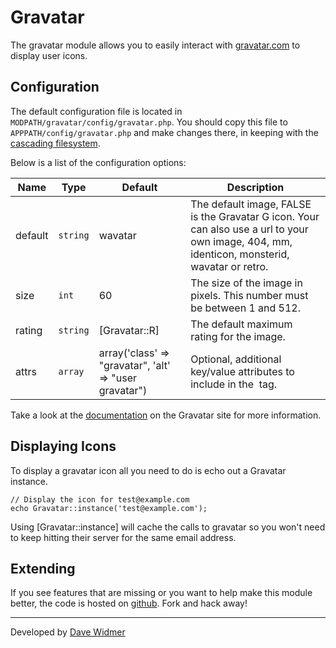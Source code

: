 # Gravatar

The gravatar module allows you to easily interact with [gravatar.com](http://www.gravatar.com) to display user icons.

## Configuration

The default configuration file is located in `MODPATH/gravatar/config/gravatar.php`. You should copy this file to `APPPATH/config/gravatar.php` and make changes there, in keeping with the [cascading filesystem](../kohana/files).

Below is a list of the configuration options:

Name | Type | Default | Description
-----|------|---------|------------
default | `string` | wavatar | The default image, FALSE is the Gravatar G icon. Your can also use a url to your own image, 404, mm, identicon, monsterid, wavatar or retro.
size | `int` | 60 | The size of the image in pixels. This number must be between 1 and 512.
rating | `string` |	[Gravatar::R] | The default maximum rating for the image.
attrs | `array` | array('class' => "gravatar", 'alt' => "user gravatar") | Optional, additional key/value attributes to include in the <img> tag.

Take a look at the [documentation](http://en.gravatar.com/site/implement/images/) on the Gravatar site for more information.

## Displaying Icons

To display a gravatar icon all you need to do is echo out a Gravatar instance.

~~~
// Display the icon for test@example.com
echo Gravatar::instance('test@example.com');
~~~

Using [Gravatar::instance] will cache the calls to gravatar so you won't need to keep hitting their server for the same email address.

## Extending

If you see features that are missing or you want to help make this module better, the code is hosted on [github](https://github.com/daveWid/kohana-gravatar). Fork and hack away!

---

Developed by [Dave Widmer](http://www.davewidmer.net)